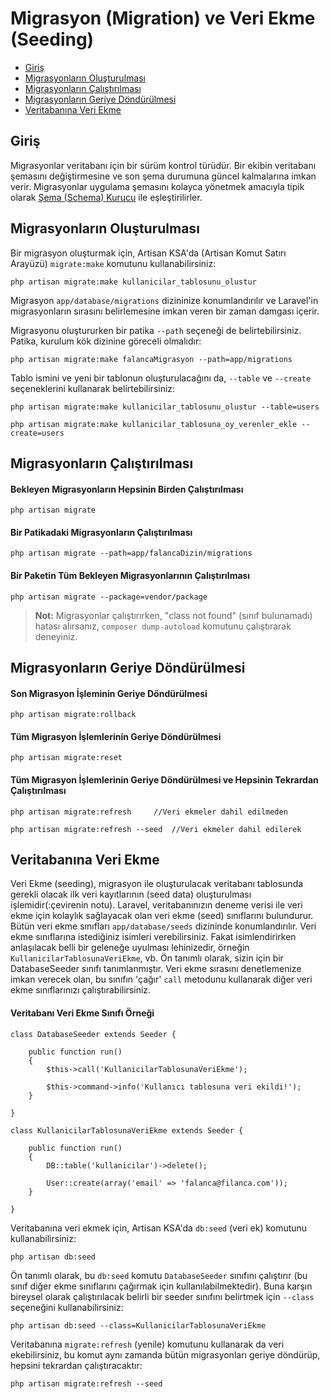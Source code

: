 # Migrasyon (Migration) ve Veri Ekme (Seeding)

- [Giriş](#introduction)
- [Migrasyonların Oluşturulması](#creating-migrations)
- [Migrasyonların Çalıştırılması](#running-migrations)
- [Migrasyonların Geriye Döndürülmesi](#rolling-back-migrations)
- [Veritabanına Veri Ekme](#database-seeding)

<a name="introduction"></a>
## Giriş

Migrasyonlar veritabanı için bir sürüm kontrol türüdür. Bir ekibin veritabanı şemasını değiştirmesine ve son şema durumuna güncel kalmalarına imkan verir. Migrasyonlar uygulama şemasını kolayca yönetmek amacıyla tipik olarak [Şema (Schema) Kurucu](/docs/schema) ile eşleştirilirler.

<a name="creating-migrations"></a>
## Migrasyonların Oluşturulması

Bir migrasyon oluşturmak için, Artisan KSA'da (Artisan Komut Satırı Arayüzü) `migrate:make` komutunu kullanabilirsiniz:

	php artisan migrate:make kullanicilar_tablosunu_olustur

Migrasyon `app/database/migrations` dizininize konumlandırılır ve Laravel'in migrasyonların sırasını belirlemesine imkan veren bir zaman damgası içerir.

Migrasyonu oluştururken bir patika `--path` seçeneği de belirtebilirsiniz. Patika, kurulum kök dizinine göreceli olmalıdır:

	php artisan migrate:make falancaMigrasyon --path=app/migrations

Tablo ismini ve yeni bir tablonun oluşturulacağını da, `--table` ve `--create` seçeneklerini kullanarak belirtebilirsiniz:

	php artisan migrate:make kullanicilar_tablosunu_olustur --table=users

	php artisan migrate:make kullanicilar_tablosuna_oy_verenler_ekle --create=users

<a name="running-migrations"></a>
## Migrasyonların Çalıştırılması

#### Bekleyen Migrasyonların Hepsinin Birden Çalıştırılması

	php artisan migrate

#### Bir Patikadaki Migrasyonların Çalıştırılması

	php artisan migrate --path=app/falancaDizin/migrations

#### Bir Paketin Tüm Bekleyen Migrasyonlarının Çalıştırılması

	php artisan migrate --package=vendor/package

> **Not:** Migrasyonlar çalıştırırken, "class not found" (sınıf bulunamadı) hatası alırsanız, `composer dump-autoload` komutunu çalıştırarak deneyiniz.

<a name="rolling-back-migrations"></a>
## Migrasyonların Geriye Döndürülmesi

#### Son Migrasyon İşleminin Geriye Döndürülmesi

	php artisan migrate:rollback

#### Tüm Migrasyon İşlemlerinin Geriye Döndürülmesi

	php artisan migrate:reset

#### Tüm Migrasyon İşlemlerinin Geriye Döndürülmesi ve Hepsinin Tekrardan Çalıştırılması

	php artisan migrate:refresh		//Veri ekmeler dahil edilmeden

	php artisan migrate:refresh --seed	//Veri ekmeler dahil edilerek

<a name="database-seeding"></a>
## Veritabanına Veri Ekme

Veri Ekme (seeding), migrasyon ile oluşturulacak veritabanı tablosunda gerekli olacak ilk veri kayıtlarının (seed data) oluşturulması işlemidir(:çevirenin notu). Laravel, veritabanınızın deneme verisi ile veri ekme için kolaylık sağlayacak olan veri ekme (seed) sınıflarını bulundurur. Bütün veri ekme sınıfları `app/database/seeds` dizininde konumlandırılır. Veri ekme sınıflarına istediğiniz isimleri verebilirsiniz. Fakat isimlendirirken anlaşılacak belli bir geleneğe uyulması lehinizedir, örneğin `KullanicilarTablosunaVeriEkme`, vb. Ön tanımlı olarak, sizin için bir DatabaseSeeder sınıfı tanımlanmıştır. Veri ekme sırasını denetlemenize imkan verecek olan, bu sınıfın 'çağır' `call` metodunu kullanarak diğer veri ekme sınıflarınızı çalıştırabilirsiniz.

#### Veritabanı Veri Ekme Sınıfı Örneği

	class DatabaseSeeder extends Seeder {

		public function run()
		{
			$this->call('KullanicilarTablosunaVeriEkme');

			$this->command->info('Kullanıcı tablosuna veri ekildi!');
		}

	}

	class KullanicilarTablosunaVeriEkme extends Seeder {

		public function run()
		{
			DB::table('kullanicilar')->delete();

			User::create(array('email' => 'falanca@filanca.com'));
		}

	}

Veritabanına veri ekmek için, Artisan KSA'da `db:seed` (veri ek) komutunu kullanabilirsiniz:

	php artisan db:seed

Ön tanımlı olarak, bu `db:seed` komutu `DatabaseSeeder` sınıfını çalıştırır (bu sınıf diğer ekme sınıflarını çağırmak için kullanılabilmektedir). Buna karşın bireysel olarak çalıştırılacak belirli bir seeder sınıfını belirtmek için `--class` seçeneğini kullanabilirsiniz:

	php artisan db:seed --class=KullanicilarTablosunaVeriEkme

Veritabanına `migrate:refresh` (yenile) komutunu kullanarak da veri ekebilirsiniz, bu komut aynı zamanda bütün migrasyonları geriye döndürüp, hepsini tekrardan çalıştıracaktır:

	php artisan migrate:refresh --seed